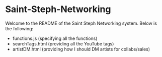 # Saint-Steph-Networking

Welcome to the README of the Saint Steph Networking system. 
Below is the following:
- functions.js (specifying all the functions)
- searchTags.html (providing all the YouTube tags)
- artistDM.html (providing how I should DM artists for collabs/sales)
